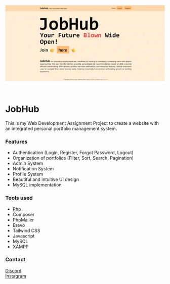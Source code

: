 <img src="./public/assets/home.png" style="height: 240px; width: 100%; object-fit: cover; object-position: top; margin-bottom: 30px;">

# JobHub

This is my Web Development Assignment Project to create a website with an integrated personal portfolio management system.

### Features
- Authentication (Login, Register, Forgot Password, Logout)
- Organization of portfolios (Filter, Sort, Search, Pagination)
- Admin System
- Notification System
- Profile System
- Beautiful and intuitive UI design
- MySQL implementation

### Tools used
- Php
- Composer
- PhpMailer
- Brevo
- Tailwind CSS
- Javascript
- MySQL
- XAMPP

### Contact
[Discord](https://discord.com/users/582932383381192705)<br>
[Instagram](https://www.instagram.com/vinc3w59)